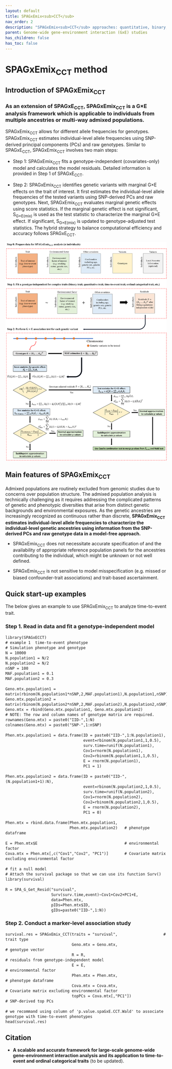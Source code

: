 ```yaml
---
layout: default
title: SPAGxEmix<sub>CCT</sub>
nav_order: 2
description: "SPAGxEmix<sub>CCT</sub> approaches: quantitative, binary, time-to-event, and ordinal trait analysis."
parent: Genome-wide gene-environment interaction (GxE) studies
has_children: false
has_toc: false
---
```


<head>
    <script src="https://cdn.mathjax.org/mathjax/latest/MathJax.js?config=TeX-AMS-MML_HTMLorMML" type="text/javascript"></script>
    <script type="text/x-mathjax-config">
        MathJax.Hub.Config({
            tex2jax: {
            skipTags: ['script', 'noscript', 'style', 'textarea', 'pre'],
            inlineMath: [['$','$']]
            }
        });
    </script>
</head>

# SPAGxEmix<sub>CCT</sub> method 

## Introduction of SPAGxEmix<sub>CCT</sub>

### As an extension of SPAGxE<sub>CCT</sub>, SPAGxEmix<sub>CCT</sub> is a G×E analysis framework which is applicable to individuals from multiple ancestries or multi-way admixed populations. 

SPAGxEmix<sub>CCT</sub> allows for different allele frequencies for genotypes. SPAGxEmix<sub>CCT</sub> estimates individual-level allele frequencies using SNP-derived principal components (PCs) and raw genotypes. Similar to SPAGxE<sub>CCT</sub>, SPAGxEmix<sub>CCT</sub> involves two main steps:

- Step 1: SPAGxEmix<sub>CCT</sub> fits a genotype-independent (covariates-only) model and calculates the model residuals. Detailed information is provided in Step 1 of SPAGxE<sub>CCT</sub>.

- Step 2: SPAGxEmix<sub>CCT</sub> identifies genetic variants with marginal G×E effects on the trait of interest. It first estimates the individual-level allele frequencies of the tested variants using SNP-derived PCs and raw genotypes. Next, SPAGxEmix<sub>CCT</sub> evaluates marginal genetic effects using score statistics. If the marginal genetic effect is not significant, S<sub>G×E(mix)</sub> is used as the test statistic to characterize the marginal G×E effect. If significant, S<sub>G×E(mix)</sub> is updated to genotype-adjusted test statistics. The hybrid strategy to balance computational efficiency and accuracy follows SPAGxE<sub>CCT</sub>.

![plot](https://raw.githubusercontent.com/YuzhuoMa97/RetroSPAgwas.github.io/main/docs/assets/images/workflow_SPAGxEmixCCT_MYZ.png)

## Main features of SPAGxEmix<sub>CCT</sub>

Admixed populations are routinely excluded from genomic studies due to concerns over population structure. The admixed population analysis is technically challenging as it requires addressing the complicated patterns of genetic and phenotypic diversities that arise from distinct genetic backgrounds and environmental exposures. As the genetic ancestries are increasingly recognized as continuous rather than discrete, **SPAGxEmix<sub>CCT</sub> estimates individual-level allele frequencies to characterize the individual-level genetic ancestries using information from the SNP-derived PCs and raw genotype data in a model-free approach.**

- SPAGxEmix<sub>CCT</sub> does not necessitate accurate specification of and the availability of appropriate reference population panels for the ancestries contributing to the individual, which might be unknown or not well defined.

- SPAGxEmix<sub>CCT</sub> is not sensitive to model misspecification (e.g. missed or biased confounder-trait associations) and trait-based ascertainment.

## Quick start-up examples

The below gives an example to use SPAGxEmix<sub>CCT</sub> to analyze time-to-event trait. 

### Step 1. Read in data and fit a genotype-independent model

```
library(SPAGxECCT)
# example 1  time-to-event phenotype
# Simulation phenotype and genotype
N = 10000
N.population1 = N/2
N.population2 = N/2
nSNP = 100
MAF.population1 = 0.1
MAF.population2 = 0.3

Geno.mtx.population1 = matrix(rbinom(N.population1*nSNP,2,MAF.population1),N.population1,nSNP)
Geno.mtx.population2 = matrix(rbinom(N.population2*nSNP,2,MAF.population2),N.population2,nSNP)
Geno.mtx = rbind(Geno.mtx.population1, Geno.mtx.population2)
# NOTE: The row and column names of genotype matrix are required.
rownames(Geno.mtx) = paste0("IID-",1:N)
colnames(Geno.mtx) = paste0("SNP-",1:nSNP)

Phen.mtx.population1 = data.frame(ID = paste0("IID-",1:N.population1),
                                  event=rbinom(N.population1,1,0.5),
                                  surv.time=runif(N.population1),
                                  Cov1=rnorm(N.population1),
                                  Cov2=rbinom(N.population1,1,0.5),
                                  E = rnorm(N.population1),
                                  PC1 = 1)

Phen.mtx.population2 = data.frame(ID = paste0("IID-",(N.population1+1):N),
                                  event=rbinom(N.population2,1,0.5),
                                  surv.time=runif(N.population2),
                                  Cov1=rnorm(N.population2),
                                  Cov2=rbinom(N.population2,1,0.5),
                                  E = rnorm(N.population2),
                                  PC1 = 0)

Phen.mtx = rbind.data.frame(Phen.mtx.population1,
                            Phen.mtx.population2)   # phenotype dataframe

E = Phen.mtx$E                                      # environmental factor
Cova.mtx = Phen.mtx[,c("Cov1","Cov2", "PC1")]       # Covariate matrix excluding environmental factor

# fit a null model
# Attach the survival package so that we can use its function Surv()
library(survival)

R = SPA_G_Get_Resid("survival",
                    Surv(surv.time,event)~Cov1+Cov2+PC1+E,
                    data=Phen.mtx,
                    pIDs=Phen.mtx$ID,
                    gIDs=paste0("IID-",1:N))
```

### Step 2. Conduct a marker-level association study

```
survival.res = SPAGxEmix_CCT(traits = "survival",                    # trait type
                             Geno.mtx = Geno.mtx,                     # genotype vector
                             R = R,                                   # residuals from genotype-independent model 
                             E = E,                                   # environmental factor
                             Phen.mtx = Phen.mtx,                     # phenotype dataframe
                             Cova.mtx = Cova.mtx,                     # Covariate matrix excluding environmental factor
                             topPCs = Cova.mtx[,"PC1"])               # SNP-derived top PCs 

# we recommand using column of 'p.value.spaGxE.CCT.Wald' to associate genotype with time-to-event phenotypes
head(survival.res)
```


## Citation

- **A scalable and accurate framework for large-scale genome-wide gene-environment interaction analysis and its application to time-to-event and ordinal categorical traits** (to be updated).

